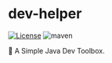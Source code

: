 # dev-helper

[![License](http://img.shields.io/:license-mit-brightgreen.svg)](https://github.com/KangSpaceTeam/dev-helper/blob/main/LICENSE)
![maven](https://img.shields.io/maven-central/v/org.kangspace.devhelper/dev-helper)

🧰 A Simple Java Dev Toolbox. 
